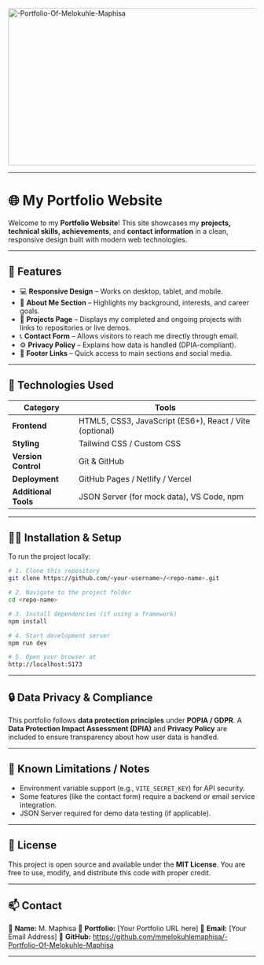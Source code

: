 <img src="https://socialify.git.ci/mmelokuhlemaphisa/-Portfolio-Of-Melokuhle-Maphisa/image?language=1&owner=1&name=1&stargazers=1&theme=Light" alt="-Portfolio-Of-Melokuhle-Maphisa" width="640" height="320" />


---

# 🌐 My Portfolio Website

Welcome to my **Portfolio Website**!
This site showcases my **projects, technical skills, achievements**, and **contact information** in a clean, responsive design built with modern web technologies.

---

## 🚀 Features

* 💻 **Responsive Design** – Works on desktop, tablet, and mobile.
* 🧠 **About Me Section** – Highlights my background, interests, and career goals.
* 🧩 **Projects Page** – Displays my completed and ongoing projects with links to repositories or live demos.
* 📞 **Contact Form** – Allows visitors to reach me directly through email.
* ⚙️ **Privacy Policy** – Explains how data is handled (DPIA-compliant).
* 🔗 **Footer Links** – Quick access to main sections and social media.

---

## 🧰 Technologies Used

| Category             | Tools                                                   |
| -------------------- | ------------------------------------------------------- |
| **Frontend**         | HTML5, CSS3, JavaScript (ES6+), React / Vite (optional) |
| **Styling**          | Tailwind CSS / Custom CSS                               |
| **Version Control**  | Git & GitHub                                            |
| **Deployment**       | GitHub Pages / Netlify / Vercel                         |
| **Additional Tools** | JSON Server (for mock data), VS Code, npm               |

---

## 🧑‍💻 Installation & Setup

To run the project locally:

```bash
# 1. Clone this repository
git clone https://github.com/<your-username>/<repo-name>.git

# 2. Navigate to the project folder
cd <repo-name>

# 3. Install dependencies (if using a framework)
npm install

# 4. Start development server
npm run dev

# 5. Open your browser at
http://localhost:5173
```

---


## 🔒 Data Privacy & Compliance

This portfolio follows **data protection principles** under **POPIA / GDPR**.
A **Data Protection Impact Assessment (DPIA)** and **Privacy Policy** are included to ensure transparency about how user data is handled.

---

## 🧠 Known Limitations / Notes

* Environment variable support (e.g., `VITE_SECRET_KEY`) for API security.
* Some features (like the contact form) require a backend or email service integration.
* JSON Server required for demo data testing (if applicable).

---

## 🧾 License

This project is open source and available under the **MIT License**.
You are free to use, modify, and distribute this code with proper credit.

---

## 📫 Contact

📍 **Name:** M. Maphisa
💼 **Portfolio:** [Your Portfolio URL here]
📧 **Email:** [Your Email Address]
🔗 **GitHub:** https://github.com/mmelokuhlemaphisa/-Portfolio-Of-Melokuhle-Maphisa

---


